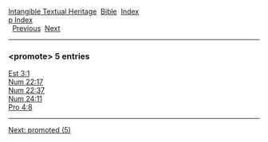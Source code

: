 [Intangible Textual Heritage](../../index)  [Bible](../index) 
[Index](index)   
[p Index](_p_)  
  [Previous](c08893)  [Next](c08895) 

------------------------------------------------------------------------

### &lt;promote&gt; 5 entries

[Est 3:1](../kjv/est003.htm#001)  
[Num 22:17](../kjv/num022.htm#017)  
[Num 22:37](../kjv/num022.htm#037)  
[Num 24:11](../kjv/num024.htm#011)  
[Pro 4:8](../kjv/pro004.htm#008)  

------------------------------------------------------------------------

[Next: promoted (5)](c08895)
